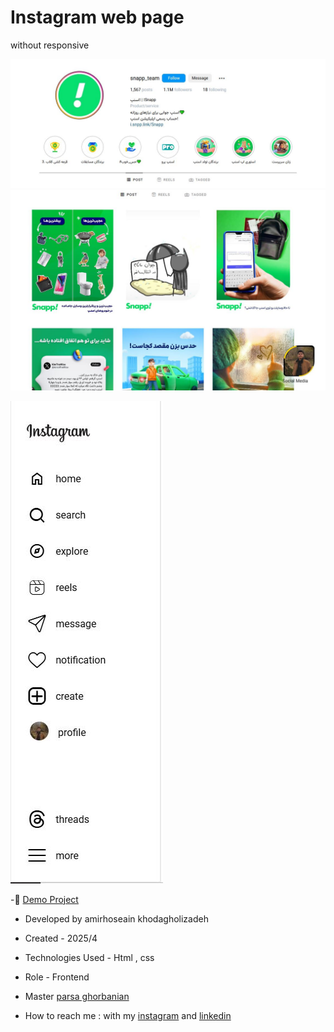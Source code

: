 # Instagram web page

without responsive

![viewfinal](https://github.com/amirhoseain-khodagholizadeh-web/instagram-web-page/blob/main/assets/images/github2.JPG)
![viewfinal](https://github.com/amirhoseain-khodagholizadeh-web/instagram-web-page/blob/main/assets/images/github3.JPG)

![viewfinal](https://github.com/amirhoseain-khodagholizadeh-web/instagram-web-page/blob/main/assets/images/github1.JPG)

-🔗 [Demo Project](https://amirhoseain-khodagholizadeh-web.github.io/instagram-web-page/)

- Developed by amirhoseain khodagholizadeh

- Created - 2025/4

- Technologies Used - Html , css 

- Role - Frontend

- Master [parsa ghorbanian](https://github.com/parsaGhorbanian)

- How to reach me : with my [instagram](https://instagram.com/amirhoseain_kh.dev) and [linkedin](https://www.linkedin.com/in/amirhoseain-khodagholizadeh-web/)

